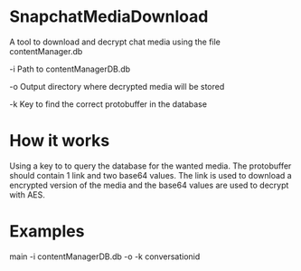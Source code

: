 # SnapchatMediaDownload
A tool to download and decrypt chat media using the file contentManager.db

-i Path to contentManagerDB.db

-o Output directory where decrypted media will be stored

-k Key to find the correct protobuffer in the database

# How it works
Using a key to to query the database for the wanted media. The protobuffer should contain 1 link and two base64 values. 
The link is used to download a encrypted version of the media and the base64 values are used to decrypt with AES.

# Examples

main -i contentManagerDB.db -o -k conversationid
